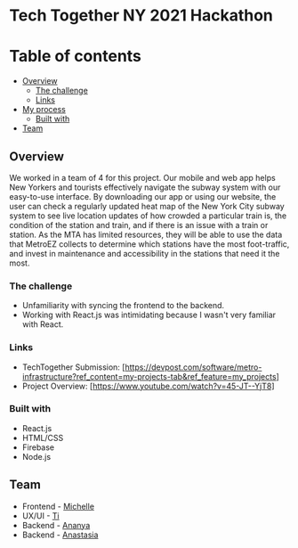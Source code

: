 # Tech Together NY 2021 Hackathon

# Table of contents

- [Overview](#overview)
  - [The challenge](#the-challenge)
  - [Links](#links)
- [My process](#my-process)
  - [Built with](#built-with)
- [Team](#Team)

## Overview
We worked in a team of 4 for this project. Our mobile and web app helps New Yorkers and tourists effectively navigate the subway system with our easy-to-use interface. By downloading our app or using our website, the user can check a regularly updated heat map of the New York City subway system to see live location updates of how crowded a particular train is, the condition of the station and train, and if there is an issue with a train or station. As the MTA has limited resources, they will be able to use the data that MetroEZ collects to determine which stations have the most foot-traffic, and invest in maintenance and accessibility in the stations that need it the most.

### The challenge

- Unfamiliarity with syncing the frontend to the backend.
- Working with React.js was intimidating because I wasn't very familiar with React.

### Links

- TechTogether Submission: [https://devpost.com/software/metro-infrastructure?ref_content=my-projects-tab&ref_feature=my_projects]
- Project Overview: [https://www.youtube.com/watch?v=45-JT--YjT8]

### Built with

- React.js
- HTML/CSS
- Firebase
- Node.js

## Team

- Frontend - [Michelle](https://michellewong.me/)
- UX/UI - [Ti](https://github.com/tdevwk)
- Backend - [Ananya](https://github.com/Ananya1306)
- Backend - [Anastasia](https://github.com/stillsteezin)
